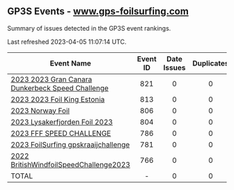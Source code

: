 ## GP3S Events - www.gps-foilsurfing.com

Summary of issues detected in the GP3S event rankings.

Last refreshed 2023-04-05 11:07:14 UTC.

| Event Name | Event ID | Date Issues | Duplicates | Ghosts | Missing | Incorrect | Actions |
| ---------- | :------: | :---------: | :--------: | :----: | :-----: | :-------: | :-----: |
| [2023 2023 Gran Canara Dunkerbeck Speed Challenge](821.md) | 821 | 0 | 0 | 0 | 0 | 0 | 0 |
| [2023 2023 Foil King Estonia](813.md) | 813 | 0 | 0 | 0 | 0 | 0 | 0 |
| [2023 Norway Foil ](806.md) | 806 | 0 | 0 | 0 | 0 | 0 | 0 |
| [2023 Lysakerfjorden Foil 2023](804.md) | 804 | 0 | 0 | 0 | 0 | 0 | 0 |
| [2023 FFF SPEED CHALLENGE](786.md) | 786 | 0 | 0 | 0 | 0 | 0 | 0 |
| [2023 FoilSurfing gpskraaijchallenge](781.md) | 781 | 0 | 0 | 0 | 0 | 0 | 0 |
| [2022 BritishWindfoilSpeedChallenge2023](766.md) | 766 | 0 | 0 | 0 | 0 | 0 | 0 |
| TOTAL | - | 0 | 0 | 0 | 0 | 0 | 0 |
